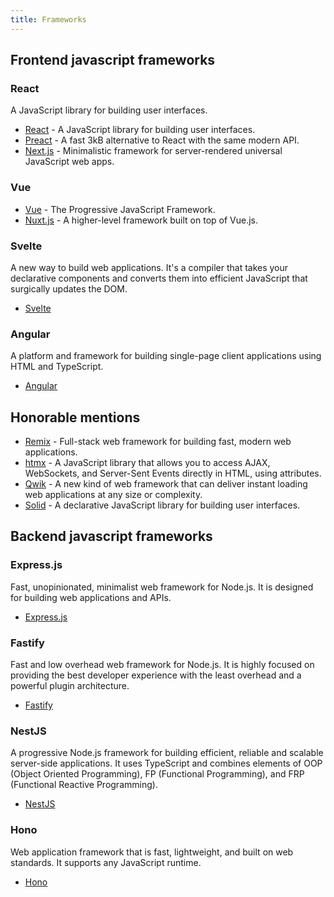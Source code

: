 ```yaml
---
title: Frameworks
---
```


## Frontend javascript frameworks

### React

A JavaScript library for building user interfaces.

- [React](https://reactjs.org/) - A JavaScript library for building user interfaces.
- [Preact](https://preactjs.com/) - A fast 3kB alternative to React with the same modern API.
- [Next.js](https://nextjs.org/) - Minimalistic framework for server-rendered universal JavaScript web apps.

### Vue


- [Vue](https://vuejs.org/) - The Progressive JavaScript Framework.
- [Nuxt.js](https://nuxtjs.org/) - A higher-level framework built on top of Vue.js.

### Svelte

A new way to build web applications. It's a compiler that takes your declarative components and converts them into
efficient JavaScript that surgically updates the DOM.

- [Svelte](https://github.com/sveltejs/svelte)

### Angular

A platform and framework for building single-page client applications using HTML and TypeScript.

- [Angular](https://angular.io/)

## Honorable mentions

- [Remix](https://remix.run/) - Full-stack web framework for building fast, modern web applications.
- [htmx](https://htmx.org/) - A JavaScript library that allows you to access AJAX, WebSockets, and Server-Sent Events
  directly in HTML, using attributes.
- [Qwik](https://qwik.dev/) - A new kind of web framework that can deliver instant loading web applications at any size
  or complexity.
- [Solid](https://www.solidjs.com/) - A declarative JavaScript library for building user interfaces.

## Backend javascript frameworks

### Express.js

Fast, unopinionated, minimalist web framework for Node.js. It is designed for building web applications and APIs.

- [Express.js](https://expressjs.com/)

### Fastify

Fast and low overhead web framework for Node.js. It is highly focused on providing the best developer experience with
the least overhead and a powerful plugin architecture.

- [Fastify](https://www.fastify.io/)

### NestJS

A progressive Node.js framework for building efficient, reliable and scalable server-side applications. It uses
TypeScript and combines elements of OOP (Object Oriented Programming), FP (Functional Programming), and FRP (Functional
Reactive Programming).

- [NestJS](https://nestjs.com/)

### Hono

Web application framework that is fast, lightweight, and built on web standards. It supports any JavaScript runtime.

- [Hono](https://hono.dev/)
